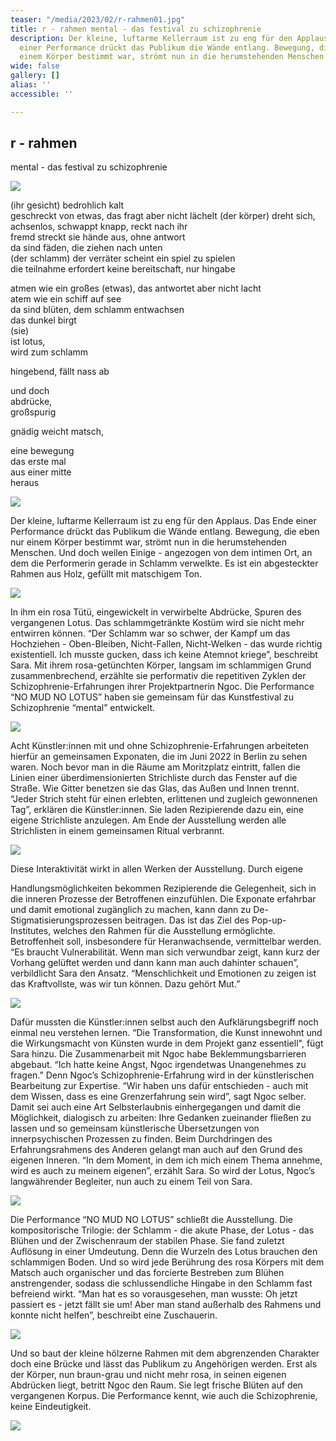 ```yaml
---
teaser: "/media/2023/02/r-rahmen01.jpg"
title: r - rahmen mental - das festival zu schizophrenie
description: Der kleine, luftarme Kellerraum ist zu eng für den Applaus. Das Ende
  einer Performance drückt das Publikum die Wände entlang. Bewegung, die eben nur
  einem Körper bestimmt war, strömt nun in die herumstehenden Menschen.
wide: false
gallery: []
alias: ''
accessible: ''

---
```

## r - rahmen

mental - das festival zu schizophrenie

![](/media/2023/02/1-1.jpg)

(ihr gesicht) bedrohlich kalt   
geschreckt von etwas, das fragt aber nicht lächelt (der körper) dreht sich, achsenlos, schwappt knapp, reckt nach ihr  
fremd streckt sie hände aus, ohne antwort  
da sind fäden, die ziehen nach unten  
(der schlamm) der verräter scheint ein spiel zu spielen  
die teilnahme erfordert keine bereitschaft, nur hingabe

atmen wie ein großes (etwas), das antwortet aber nicht lacht  
atem wie ein schiff auf see  
da sind blüten, dem schlamm entwachsen  
das dunkel birgt  
(sie)  
ist lotus,  
wird zum schlamm

hingebend, fällt nass ab

und doch  
abdrücke,  
großspurig

gnädig weicht matsch,  
  
eine bewegung  
das erste mal  
aus einer mitte  
heraus

![](/media/2023/02/2.jpg)

Der kleine, luftarme Kellerraum ist zu eng für den Applaus. Das Ende einer  
Performance drückt das Publikum die Wände entlang. Bewegung, die eben nur einem Körper bestimmt war, strömt nun in die herumstehenden Menschen. Und doch weilen Einige - angezogen von dem intimen Ort, an dem die Performerin gerade in Schlamm verwelkte. Es ist ein abgesteckter Rahmen aus Holz, gefüllt mit matschigem Ton. 

![](/media/2023/02/3.jpg)

In ihm ein rosa Tütü, eingewickelt in verwirbelte Abdrücke, Spuren des vergangenen Lotus. Das schlammgetränkte Kostüm wird sie nicht mehr entwirren können. “Der Schlamm war so schwer, der Kampf um das Hochziehen - Oben-Bleiben, Nicht-Fallen, Nicht-Welken - das wurde richtig existentiell. Ich musste gucken, dass ich keine Atemnot kriege”, beschreibt Sara. Mit ihrem rosa-getünchten Körper, langsam im schlammigen Grund zusammenbrechend, erzählte sie performativ die repetitiven Zyklen der Schizophrenie-Erfahrungen ihrer Projektpartnerin Ngoc. Die Performance “NO MUD NO LOTUS” haben sie gemeinsam für das Kunstfestival zu Schizophrenie “mental” entwickelt.

![](/media/2023/02/4.jpg)

Acht Künstler:innen mit und ohne Schizophrenie-Erfahrungen arbeiteten hierfür an gemeinsamen Exponaten, die im Juni 2022 in Berlin zu sehen waren. Noch bevor man in die Räume am Moritzplatz eintritt, fallen die Linien einer überdimensionierten Strichliste durch das Fenster auf die Straße. Wie Gitter benetzen sie das Glas, das Außen und Innen trennt. “Jeder Strich steht für einen erlebten, erlittenen und zugleich gewonnenen Tag”, erklären die Künstler:innen. Sie laden Rezipierende dazu ein, eine eigene Strichliste anzulegen. Am Ende der Ausstellung werden alle Strichlisten in einem gemeinsamen Ritual verbrannt.

![](/media/2023/02/5.jpg)

Diese Interaktivität wirkt in allen Werken der Ausstellung. Durch eigene

Handlungsmöglichkeiten bekommen Rezipierende die Gelegenheit, sich in die inneren Prozesse der Betroffenen einzufühlen. Die Exponate erfahrbar und damit emotional zugänglich zu machen, kann dann zu De-Stigmatisierungsprozessen beitragen. Das ist das Ziel des Pop-up-Institutes, welches den Rahmen für die Ausstellung ermöglichte. Betroffenheit soll, insbesondere für Heranwachsende, vermittelbar werden. “Es braucht Vulnerabilität. Wenn man sich verwundbar zeigt, kann kurz der Vorhang gelüftet werden und dann kann man auch dahinter schauen”, verbildlicht Sara den Ansatz. “Menschlichkeit und Emotionen zu zeigen ist das Kraftvollste, was wir tun können. Dazu gehört Mut.”

![](/media/2023/02/6.jpg)

Dafür mussten die Künstler:innen selbst auch den Aufklärungsbegriff noch einmal neu verstehen lernen. “Die Transformation, die Kunst innewohnt und die Wirkungsmacht von Künsten wurde in dem Projekt ganz essentiell", fügt Sara hinzu. Die Zusammenarbeit mit Ngoc habe Beklemmungsbarrieren abgebaut. “Ich hatte keine Angst, Ngoc irgendetwas Unangenehmes zu fragen.” Denn Ngoc’s Schizophrenie-Erfahrung wird in der künstlerischen Bearbeitung zur Expertise. “Wir haben uns dafür entschieden - auch mit dem Wissen, dass es eine Grenzerfahrung sein wird”, sagt Ngoc selber. Damit sei auch eine Art Selbsterlaubnis einhergegangen und damit die Möglichkeit, dialogisch zu arbeiten: Ihre Gedanken zueinander fließen zu lassen und so gemeinsam künstlerische Übersetzungen von innerpsychischen Prozessen zu finden. Beim Durchdringen des Erfahrungsrahmens des Anderen gelangt man auch auf den Grund des eigenen Inneren. “In dem Moment, in dem ich mich einem Thema annehme, wird es auch zu meinem eigenen”, erzählt Sara. So wird der Lotus, Ngoc’s langwährender Begleiter, nun auch zu einem Teil von Sara.

![](/media/2023/02/7.jpg)

Die Performance “NO MUD NO LOTUS” schließt die Ausstellung. Die kompositorische Trilogie: der Schlamm - die akute Phase, der Lotus - das Blühen und der Zwischenraum der stabilen Phase. Sie fand zuletzt Auflösung in einer Umdeutung. Denn die Wurzeln des Lotus brauchen den schlammigen Boden. Und so wird jede Berührung des rosa Körpers mit dem Matsch auch organischer und das forcierte Bestreben zum Blühen anstrengender, sodass die schlussendliche Hingabe in den Schlamm fast befreiend wirkt. “Man hat es so vorausgesehen, man wusste: Oh jetzt passiert es - jetzt fällt sie um! Aber man stand außerhalb des Rahmens und konnte nicht helfen”, beschreibt eine Zuschauerin.

![](/media/2023/02/8.jpg)

Und so baut der kleine hölzerne Rahmen mit dem abgrenzenden Charakter doch eine Brücke und lässt das Publikum zu Angehörigen werden. Erst als der Körper, nun braun-grau und nicht mehr rosa, in seinen eigenen Abdrücken liegt, betritt Ngoc den Raum. Sie legt frische Blüten auf den vergangenen Korpus. Die Performance kennt, wie auch die Schizophrenie, keine Eindeutigkeit.

![](/media/2023/02/9.jpg)